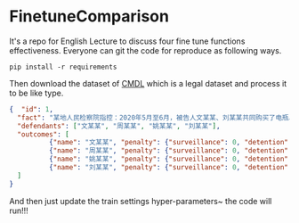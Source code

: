 # FinetuneComparison
It's a repo for English Lecture to discuss four fine tune functions effectiveness. Everyone can git the code for reproduce as following ways.<br/>
```
pip install -r requirements
```
Then download the dataset of [CMDL](https://aclanthology.org/2024.findings-acl.351.pdf) which is a legal dataset and process it to be like type.
```json
{  "id": 1,
  "fact": "某地人民检察院指控：2020年5月至6月，被告人文某某、刘某某共同购买了电瓶、升压器等电捕鱼工具。2020年7月19日晚至次日凌晨，被告人文某某、姚某某、刘某某共同携带前述电瓶、升压器等工具来到重庆市渝北区悦来街道龙滩子大桥附近的后河处，在该后河水域处于禁渔区的情况下，由文某某使用工具电鱼，姚某某使用抄网接鱼，刘某某用桶装鱼，共同在后河中捕捞水产品若干，之后三名被告人与其他人将捕捞的水产品食用。2020年8月30日21时许，被告人文某某、周某某、姚某某、刘某某共谋电捕鱼后，再次携带电瓶、升压器、抄网等工具来到重庆市渝北区悦来街道龙滩子大桥附近的后河处，在该后河水域处于禁渔区的情况下，由文某某使用工具电鱼，姚某某使用抄网接鱼，周某某提桶装鱼，刘某某在附近望风，共同在后河中捕捞鲤鱼、鲫鱼、瓦氏黄颡鱼、翘嘴红鲌、鳜、赤眼鳟等水产品共9.28千克。同日，被告人刘某某、周某某、姚某某在案发现场被民警抓获，被告人文某某从现场逃离后于次日凌晨至公安机关投案。案发后，被告人文某某等使用的电鱼工具、捕捞的9.28千克渔获物均被公安机关扣押，渔获物后被销毁。针对上述指控，公诉机关举示了相应证据予以证实。",
  "defendants": ["文某某", "周某某", "姚某某", "刘某某"],
  "outcomes": [
          {"name": "文某某", "penalty": {"surveillance": 0, "detention": 5, "imprisonment": 0, "death_penalty": false, "life_imprisonment": false, "fine": 0, "fine_without_amount": false}, "charges": ["非法捕捞水产品罪"], "articles": ["340"]},
          {"name": "周某某", "penalty": {"surveillance": 0, "detention": 4, "imprisonment": 0, "death_penalty": false, "life_imprisonment": false, "fine": 0, "fine_without_amount": false}, "charges": ["非法捕捞水产品罪"], "articles": ["340"]},
          {"name": "姚某某", "penalty": {"surveillance": 0, "detention": 5, "imprisonment": 0, "death_penalty": false, "life_imprisonment": false, "fine": 0, "fine_without_amount": false}, "charges": ["非法捕捞水产品罪"], "articles": ["340"]},
          {"name": "刘某某", "penalty": {"surveillance": 0, "detention": 5, "imprisonment": 0, "death_penalty": false, "life_imprisonment": false, "fine": 0, "fine_without_amount": false}, "charges": ["非法捕捞水产品罪"], "articles": ["340"]}
  ]
}
```
And then just update the train settings hyper-parameters~ the code will run!!!
